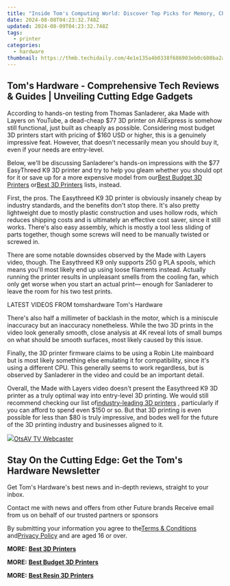 ```yaml
---
title: "Inside Tom's Computing World: Discover Top Picks for Memory, CPUs & More"
date: 2024-08-08T04:23:32.748Z
updated: 2024-08-09T04:23:32.748Z
tags:
  - printer
categories:
  - hardware
thumbnail: https://thmb.techidaily.com/4e1e135a4b0338f686903eb0c608ba2a349e6fad2f1ea5329a35a6ad22caba43.png
---
```


## Tom's Hardware - Comprehensive Tech Reviews & Guides | Unveiling Cutting Edge Gadgets

According to hands-on testing from Thomas Sanladerer, aka Made with Layers on YouTube, a dead-cheap $77 3D printer on AliExpress is somehow still functional, just built as cheaply as possible. Considering most budget 3D printers start with pricing of $160 USD or higher, this is a genuinely impressive feat. However, that doesn't necessarily mean you should buy it, even if your needs are entry-level.

 Below, we'll be discussing Sanladerer's hands-on impressions with the $77 EasyThreed K9 3D printer and try to help you gleam whether you should opt for it or save up for a more expensive model from our[Best Budget 3D Printers](https://www.tomshardware.com/best-picks/best-budget-3d-printers) or[Best 3D Printers](https://www.tomshardware.com/best-picks/best-3d-printers) lists, instead.

 First, the pros. The Easythreed K9 3D printer is obviously insanely cheap by industry standards, and the benefits don't stop there. It's also pretty lightweight due to mostly plastic construction and uses hollow rods, which reduces shipping costs and is ultimately an effective cost saver, since it still works. There's also easy assembly, which is mostly a tool less sliding of parts together, though some screws will need to be manually twisted or screwed in.

 There are some notable downsides observed by the Made with Layers video, though. The Easythreed K9 only supports 250 g PLA spools, which means you'll most likely end up using loose filaments instead. Actually running the printer results in unpleasant smells from the cooling fan, which only get worse when you start an actual print— enough for Sanladerer to leave the room for his two test prints.

 LATEST VIDEOS FROM tomshardware Tom's Hardware

 There's also half a millimeter of backlash in the motor, which is a miniscule inaccuracy but an inaccuracy nonetheless. While the two 3D prints in the video look generally smooth, close analysis at 4K reveal lots of small bumps on what should be smooth surfaces, most likely caused by this issue.

 Finally, the 3D printer firmware claims to be using a Robin Lite mainboard but is most likely something else emulating it for compatibility, since it's using a different CPU. This generally seems to work regardless, but is observed by Sanladerer in the video and could be an important detail.

 Overall, the Made with Layers video doesn't present the Easythreed K9 3D printer as a truly optimal way into entry-level 3D printing. We would still recommend checking our list of[industry-leading 3D printers](https://www.tomshardware.com/best-picks/best-3d-printers) , particularly if you can afford to spend even $150 or so. But that 3D printing is even possible for less than $80 is truly impressive, and bodes well for the future of the 3D printing industry and businesses aligned to it.

<!-- affiliate ads begin -->
<a href="https://otszone.ots7.com/order/checkout.php?PRODS=4713324&QTY=1&AFFILIATE=108875&CART=1"><img src="https://green.ots7.com/screenshots/OtsAV/OtsAVTV1.90-300x188.jpg" border="0">OtsAV TV Webcaster</a>
<!-- affiliate ads end -->
## Stay On the Cutting Edge: Get the Tom's Hardware Newsletter

 Get Tom's Hardware's best news and in-depth reviews, straight to your inbox.

 Contact me with news and offers from other Future brands  Receive email from us on behalf of our trusted partners or sponsors

 By submitting your information you agree to the[Terms & Conditions](https://futureplc.com/terms-conditions/) and[Privacy Policy](https://futureplc.com/privacy-policy/) and are aged 16 or over.

**MORE:** [**Best 3D Printers**](https://www.tomshardware.com/best-picks/best-3d-printers)

**MORE:** [**Best Budget 3D Printers**](https://www.tomshardware.com/best-picks/best-budget-3d-printers)

**MORE:** [**Best Resin 3D Printers**](https://www.tomshardware.com/best-picks/best-resin-3d-printers)


<ins class="adsbygoogle"
     style="display:block"
     data-ad-format="autorelaxed"
     data-ad-client="ca-pub-7571918770474297"
     data-ad-slot="1223367746"></ins>



<ins class="adsbygoogle"
     style="display:block"
     data-ad-client="ca-pub-7571918770474297"
     data-ad-slot="8358498916"
     data-ad-format="auto"
     data-full-width-responsive="true"></ins>
